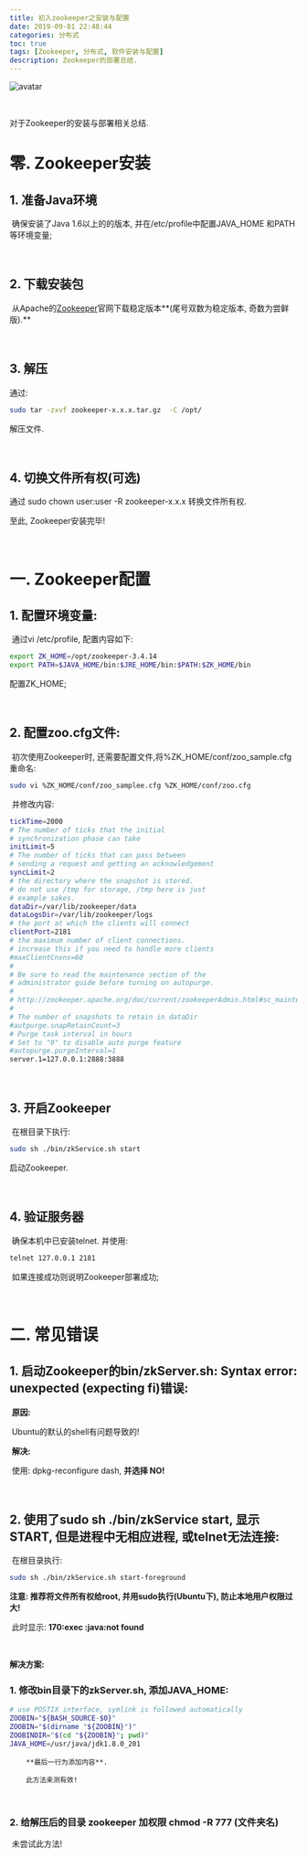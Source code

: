 ```yaml
---
title: 初入zookeeper之安装与配置
date: 2019-09-01 22:48:44
categories: 分布式
toc: true
tags: [Zookeeper, 分布式, 软件安装与配置]
description: Zookeeper的部署总结.
---
```


![avatar](https://timgsa.baidu.com/timg?image&quality=80&size=b9999_10000&sec=1567359455658&di=34285376f655743af81698efb0b8ecca&imgtype=0&src=http%3A%2F%2Fweb3.xin%2Fuploads%2Fimage%2F2017%2F02%2F11%2F20170211145103_33505.jpg)

 <br/>

对于Zookeeper的安装与部署相关总结.

<!--more-->

# 零. Zookeeper安装

##   1. 准备Java环境

​		确保安装了Java 1.6以上的的版本, 并在/etc/profile中配置JAVA_HOME 和PATH等环境变量;

<br/>

##   2. 下载安装包

​		从Apache的[Zookeeper](http://archive.apache.org/dist/zookeeper/)官网下载稳定版本**(尾号双数为稳定版本, 奇数为尝鲜版).**

<br/>

##   3. 解压

通过:

```bash
sudo tar -zxvf zookeeper-x.x.x.tar.gz  -C /opt/
```



 解压文件. 

<br/>

## 4. 切换文件所有权(可选)

通过 sudo chown user:user -R zookeeper-x.x.x 转换文件所有权.

至此, Zookeeper安装完毕!

<br/>

# 一. Zookeeper配置

##   1. 配置环境变量:

​		通过vi /etc/profile, 配置内容如下:

``` bash
export ZK_HOME=/opt/zookeeper-3.4.14
export PATH=$JAVA_HOME/bin:$JRE_HOME/bin:$PATH:$ZK_HOME/bin
```

配置ZK_HOME;

<br/>

##   2. 配置zoo.cfg文件:

​		初次使用Zookeeper时, 还需要配置文件,将%ZK_HOME/conf/zoo_sample.cfg重命名:

``` bash
sudo vi %ZK_HOME/conf/zoo_samplee.cfg %ZK_HOME/conf/zoo.cfg
```

​		并修改内容:

``` bash
tickTime=2000
# The number of ticks that the initial 
# synchronization phase can take
initLimit=5
# The number of ticks that can pass between 
# sending a request and getting an acknowledgement
syncLimit=2
# the directory where the snapshot is stored.
# do not use /tmp for storage, /tmp here is just 
# example sakes.
dataDir=/var/lib/zookeeper/data
dataLogsDir=/var/lib/zookeeper/logs
# the port at which the clients will connect
clientPort=2181
# the maximum number of client connections.
# increase this if you need to handle more clients
#maxClientCnxns=60
#
# Be sure to read the maintenance section of the 
# administrator guide before turning on autopurge.
#
# http://zookeeper.apache.org/doc/current/zookeeperAdmin.html#sc_maintenance
#
# The number of snapshots to retain in dataDir
#autpurge.snapRetainCount=3
# Purge task interval in hours
# Set to "0" to disable auto purge feature
#autopurge.purgeInterval=1
server.1=127.0.0.1:2888:3888
```

<br/>

##   3. 开启Zookeeper

​		在根目录下执行:

``` bash
sudo sh ./bin/zkService.sh start
```

启动Zookeeper.

<br/>

##   4. 验证服务器

​		确保本机中已安装telnet. 并使用:

``` bash
telnet 127.0.0.1 2181
```

​		如果连接成功则说明Zookeeper部署成功;

<br/>

# 二. 常见错误



## 1. 启动Zookeeper的bin/zkServer.sh: Syntax error:  unexpected (expecting fi)错误:

​		**原因:**

​			Ubuntu的默认的shell有问题导致的!

​		**解决:**

​			使用: dpkg-reconfigure dash, **并选择 NO!**

<br/>

## 2. 使用了sudo sh ./bin/zkService start, 显示START, 但是进程中无相应进程, 或telnet无法连接:

​		在根目录执行:

```bash
sudo sh ./bin/zkService.sh start-foreground
```

**注意:  推荐将文件所有权给root, 并用sudo执行(Ubuntu下), 防止本地用户权限过大!**

​		此时显示: **170:exec :java:not found**

<br/>

**解决方案:** 

### 1. 修改bin目录下的zkServer.sh, 添加JAVA_HOME:

```bash
# use POSTIX interface, symlink is followed automatically
ZOOBIN="${BASH_SOURCE-$0}"
ZOOBIN="$(dirname "${ZOOBIN}")"
ZOOBINDIR="$(cd "${ZOOBIN}"; pwd)"
JAVA_HOME=/usr/java/jdk1.8.0_201
```

  		**最后一行为添加内容**.

  		此方法亲测有效!

<br/>

### 2. 给解压后的目录 zookeeper 加权限 chmod -R 777 (文件夹名)

​		未尝试此方法!